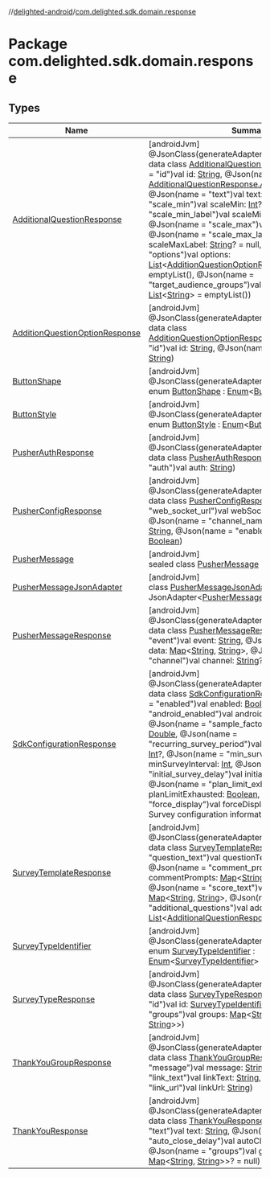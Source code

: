 //[delighted-android](../../index.md)/[com.delighted.sdk.domain.response](index.md)

# Package com.delighted.sdk.domain.response

## Types

| Name | Summary |
|---|---|
| [AdditionalQuestionResponse](-additional-question-response/index.md) | [androidJvm]<br>@JsonClass(generateAdapter = true)<br>data class [AdditionalQuestionResponse](-additional-question-response/index.md)(@Json(name = &quot;id&quot;)val id: [String](https://kotlinlang.org/api/latest/jvm/stdlib/kotlin/-string/index.html), @Json(name = &quot;type&quot;)val type: [AdditionalQuestionResponse.AdditionalQuestionType](-additional-question-response/-additional-question-type/index.md), @Json(name = &quot;text&quot;)val text: [String](https://kotlinlang.org/api/latest/jvm/stdlib/kotlin/-string/index.html), @Json(name = &quot;scale_min&quot;)val scaleMin: [Int](https://kotlinlang.org/api/latest/jvm/stdlib/kotlin/-int/index.html)? = null, @Json(name = &quot;scale_min_label&quot;)val scaleMinLabel: [String](https://kotlinlang.org/api/latest/jvm/stdlib/kotlin/-string/index.html)? = null, @Json(name = &quot;scale_max&quot;)val scaleMax: [Int](https://kotlinlang.org/api/latest/jvm/stdlib/kotlin/-int/index.html)? = null, @Json(name = &quot;scale_max_label&quot;)val scaleMaxLabel: [String](https://kotlinlang.org/api/latest/jvm/stdlib/kotlin/-string/index.html)? = null, @Json(name = &quot;options&quot;)val options: [List](https://kotlinlang.org/api/latest/jvm/stdlib/kotlin.collections/-list/index.html)&lt;[AdditionQuestionOptionResponse](-addition-question-option-response/index.md)&gt; = emptyList(), @Json(name = &quot;target_audience_groups&quot;)val targetAudienceGroups: [List](https://kotlinlang.org/api/latest/jvm/stdlib/kotlin.collections/-list/index.html)&lt;[String](https://kotlinlang.org/api/latest/jvm/stdlib/kotlin/-string/index.html)&gt; = emptyList()) |
| [AdditionQuestionOptionResponse](-addition-question-option-response/index.md) | [androidJvm]<br>@JsonClass(generateAdapter = true)<br>data class [AdditionQuestionOptionResponse](-addition-question-option-response/index.md)(@Json(name = &quot;id&quot;)val id: [String](https://kotlinlang.org/api/latest/jvm/stdlib/kotlin/-string/index.html), @Json(name = &quot;text&quot;)val text: [String](https://kotlinlang.org/api/latest/jvm/stdlib/kotlin/-string/index.html)) |
| [ButtonShape](-button-shape/index.md) | [androidJvm]<br>@JsonClass(generateAdapter = false)<br>enum [ButtonShape](-button-shape/index.md) : [Enum](https://kotlinlang.org/api/latest/jvm/stdlib/kotlin/-enum/index.html)&lt;[ButtonShape](-button-shape/index.md)&gt; |
| [ButtonStyle](-button-style/index.md) | [androidJvm]<br>@JsonClass(generateAdapter = false)<br>enum [ButtonStyle](-button-style/index.md) : [Enum](https://kotlinlang.org/api/latest/jvm/stdlib/kotlin/-enum/index.html)&lt;[ButtonStyle](-button-style/index.md)&gt; |
| [PusherAuthResponse](-pusher-auth-response/index.md) | [androidJvm]<br>@JsonClass(generateAdapter = true)<br>data class [PusherAuthResponse](-pusher-auth-response/index.md)(@Json(name = &quot;auth&quot;)val auth: [String](https://kotlinlang.org/api/latest/jvm/stdlib/kotlin/-string/index.html)) |
| [PusherConfigResponse](-pusher-config-response/index.md) | [androidJvm]<br>@JsonClass(generateAdapter = true)<br>data class [PusherConfigResponse](-pusher-config-response/index.md)(@Json(name = &quot;web_socket_url&quot;)val webSocketUrl: [String](https://kotlinlang.org/api/latest/jvm/stdlib/kotlin/-string/index.html), @Json(name = &quot;channel_name&quot;)val channelName: [String](https://kotlinlang.org/api/latest/jvm/stdlib/kotlin/-string/index.html), @Json(name = &quot;enabled&quot;)val enabled: [Boolean](https://kotlinlang.org/api/latest/jvm/stdlib/kotlin/-boolean/index.html)) |
| [PusherMessage](-pusher-message/index.md) | [androidJvm]<br>sealed class [PusherMessage](-pusher-message/index.md) |
| [PusherMessageJsonAdapter](-pusher-message-json-adapter/index.md) | [androidJvm]<br>class [PusherMessageJsonAdapter](-pusher-message-json-adapter/index.md) : JsonAdapter&lt;[PusherMessageResponse](-pusher-message-response/index.md)&gt; |
| [PusherMessageResponse](-pusher-message-response/index.md) | [androidJvm]<br>@JsonClass(generateAdapter = false)<br>data class [PusherMessageResponse](-pusher-message-response/index.md)(@Json(name = &quot;event&quot;)val event: [String](https://kotlinlang.org/api/latest/jvm/stdlib/kotlin/-string/index.html), @Json(name = &quot;data&quot;)val data: [Map](https://kotlinlang.org/api/latest/jvm/stdlib/kotlin.collections/-map/index.html)&lt;[String](https://kotlinlang.org/api/latest/jvm/stdlib/kotlin/-string/index.html), [String](https://kotlinlang.org/api/latest/jvm/stdlib/kotlin/-string/index.html)&gt;, @Json(name = &quot;channel&quot;)val channel: [String](https://kotlinlang.org/api/latest/jvm/stdlib/kotlin/-string/index.html)? = null) |
| [SdkConfigurationResponse](-sdk-configuration-response/index.md) | [androidJvm]<br>@JsonClass(generateAdapter = true)<br>data class [SdkConfigurationResponse](-sdk-configuration-response/index.md)(@Json(name = &quot;enabled&quot;)val enabled: [Boolean](https://kotlinlang.org/api/latest/jvm/stdlib/kotlin/-boolean/index.html), @Json(name = &quot;android_enabled&quot;)val androidEnabled: [Boolean](https://kotlinlang.org/api/latest/jvm/stdlib/kotlin/-boolean/index.html), @Json(name = &quot;sample_factor&quot;)val sampleFactor: [Double](https://kotlinlang.org/api/latest/jvm/stdlib/kotlin/-double/index.html), @Json(name = &quot;recurring_survey_period&quot;)val recurringSurveyPeriod: [Int](https://kotlinlang.org/api/latest/jvm/stdlib/kotlin/-int/index.html)?, @Json(name = &quot;min_survey_interval&quot;)val minSurveyInterval: [Int](https://kotlinlang.org/api/latest/jvm/stdlib/kotlin/-int/index.html), @Json(name = &quot;initial_survey_delay&quot;)val initialSurveyDelay: [Int](https://kotlinlang.org/api/latest/jvm/stdlib/kotlin/-int/index.html), @Json(name = &quot;plan_limit_exhausted&quot;)val planLimitExhausted: [Boolean](https://kotlinlang.org/api/latest/jvm/stdlib/kotlin/-boolean/index.html), @Json(name = &quot;force_display&quot;)val forceDisplay: [Boolean](https://kotlinlang.org/api/latest/jvm/stdlib/kotlin/-boolean/index.html))<br>Survey configuration information. Response object. |
| [SurveyTemplateResponse](-survey-template-response/index.md) | [androidJvm]<br>@JsonClass(generateAdapter = true)<br>data class [SurveyTemplateResponse](-survey-template-response/index.md)(@Json(name = &quot;question_text&quot;)val questionText: [String](https://kotlinlang.org/api/latest/jvm/stdlib/kotlin/-string/index.html), @Json(name = &quot;comment_prompts&quot;)val commentPrompts: [Map](https://kotlinlang.org/api/latest/jvm/stdlib/kotlin.collections/-map/index.html)&lt;[String](https://kotlinlang.org/api/latest/jvm/stdlib/kotlin/-string/index.html), [String](https://kotlinlang.org/api/latest/jvm/stdlib/kotlin/-string/index.html)&gt;?, @Json(name = &quot;score_text&quot;)val scoreText: [Map](https://kotlinlang.org/api/latest/jvm/stdlib/kotlin.collections/-map/index.html)&lt;[String](https://kotlinlang.org/api/latest/jvm/stdlib/kotlin/-string/index.html), [String](https://kotlinlang.org/api/latest/jvm/stdlib/kotlin/-string/index.html)&gt;, @Json(name = &quot;additional_questions&quot;)val additionalQuestions: [List](https://kotlinlang.org/api/latest/jvm/stdlib/kotlin.collections/-list/index.html)&lt;[AdditionalQuestionResponse](-additional-question-response/index.md)&gt;?) |
| [SurveyTypeIdentifier](-survey-type-identifier/index.md) | [androidJvm]<br>@JsonClass(generateAdapter = false)<br>enum [SurveyTypeIdentifier](-survey-type-identifier/index.md) : [Enum](https://kotlinlang.org/api/latest/jvm/stdlib/kotlin/-enum/index.html)&lt;[SurveyTypeIdentifier](-survey-type-identifier/index.md)&gt; |
| [SurveyTypeResponse](-survey-type-response/index.md) | [androidJvm]<br>@JsonClass(generateAdapter = true)<br>data class [SurveyTypeResponse](-survey-type-response/index.md)(@Json(name = &quot;id&quot;)val id: [SurveyTypeIdentifier](-survey-type-identifier/index.md), @Json(name = &quot;groups&quot;)val groups: [Map](https://kotlinlang.org/api/latest/jvm/stdlib/kotlin.collections/-map/index.html)&lt;[String](https://kotlinlang.org/api/latest/jvm/stdlib/kotlin/-string/index.html), [Map](https://kotlinlang.org/api/latest/jvm/stdlib/kotlin.collections/-map/index.html)&lt;[String](https://kotlinlang.org/api/latest/jvm/stdlib/kotlin/-string/index.html), [String](https://kotlinlang.org/api/latest/jvm/stdlib/kotlin/-string/index.html)&gt;&gt;) |
| [ThankYouGroupResponse](-thank-you-group-response/index.md) | [androidJvm]<br>@JsonClass(generateAdapter = true)<br>data class [ThankYouGroupResponse](-thank-you-group-response/index.md)(@Json(name = &quot;message&quot;)val message: [String](https://kotlinlang.org/api/latest/jvm/stdlib/kotlin/-string/index.html), @Json(name = &quot;link_text&quot;)val linkText: [String](https://kotlinlang.org/api/latest/jvm/stdlib/kotlin/-string/index.html), @Json(name = &quot;link_url&quot;)val linkUrl: [String](https://kotlinlang.org/api/latest/jvm/stdlib/kotlin/-string/index.html)) |
| [ThankYouResponse](-thank-you-response/index.md) | [androidJvm]<br>@JsonClass(generateAdapter = true)<br>data class [ThankYouResponse](-thank-you-response/index.md)(@Json(name = &quot;text&quot;)val text: [String](https://kotlinlang.org/api/latest/jvm/stdlib/kotlin/-string/index.html), @Json(name = &quot;auto_close_delay&quot;)val autoCloseDelay: [Int](https://kotlinlang.org/api/latest/jvm/stdlib/kotlin/-int/index.html)? = null, @Json(name = &quot;groups&quot;)val groups: [Map](https://kotlinlang.org/api/latest/jvm/stdlib/kotlin.collections/-map/index.html)&lt;[String](https://kotlinlang.org/api/latest/jvm/stdlib/kotlin/-string/index.html), [Map](https://kotlinlang.org/api/latest/jvm/stdlib/kotlin.collections/-map/index.html)&lt;[String](https://kotlinlang.org/api/latest/jvm/stdlib/kotlin/-string/index.html), [String](https://kotlinlang.org/api/latest/jvm/stdlib/kotlin/-string/index.html)&gt;&gt;? = null) |
